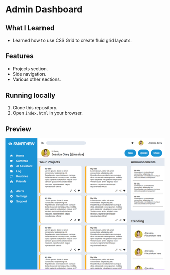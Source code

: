 # Admin Dashboard

## What I Learned

- Learned how to use CSS Grid to create fluid grid layouts.

## Features

- Projects section.
- Side navigation.
- Various other sections.

## Running locally

1. Clone this repository.
2. Open `index.html` in your browser.

## Preview

![preview](preview.png)
